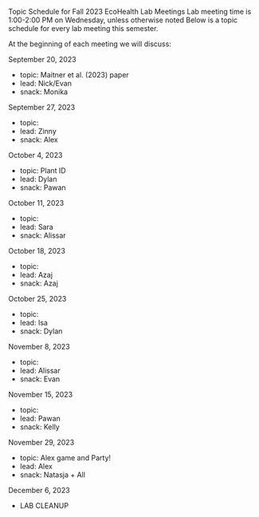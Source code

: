 Topic Schedule for Fall 2023 EcoHealth Lab Meetings
Lab meeting time is 1:00-2:00 PM on Wednesday, unless otherwise noted
Below is a topic schedule for every lab meeting this semester.

At the beginning of each meeting we will discuss:

September 20, 2023
- topic: Maitner et al. (2023) paper
- lead: Nick/Evan
- snack: Monika

September 27, 2023
- topic:
- lead: Zinny
- snack: Alex

October 4, 2023
- topic: Plant ID
- lead: Dylan
- snack: Pawan

October 11, 2023
- topic: 
- lead: Sara
- snack: Alissar

October 18, 2023
- topic: 
- lead: Azaj
- snack: Azaj

October 25, 2023
- topic: 
- lead: Isa
- snack: Dylan

November 8, 2023
- topic: 
- lead: Alissar
- snack: Evan

November 15, 2023
- topic:
- lead: Pawan
- snack: Kelly

November 29, 2023
- topic: Alex game and Party!
- lead: Alex
- snack: Natasja + All

December 6, 2023
- LAB CLEANUP